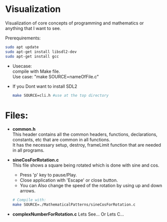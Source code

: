 # Visualization
Visualization of core concepts of programming and mathematics or anything that I want to see.

Prerequirements:
```bash
sudo apt update
sudo apt-get install libsdl2-dev
sudo apt-get install gcc
```

- Usecase:  
compile with Make file.  
Use case: "make SOURCE=nameOfFile.c"  

- If you Dont want to install SDL2
    ```bash
    make SOURCE=cli.h #use at the top directory
    ```


# Files:
- **common.h**  
    This header contains all the common headers, functions, declarations, constants, etc that are common in all functions.  
    It has the necessary setup, destroy, frameLimit function that are needed in all programs.


- **sineCosForRotation.c**  
    This file shows a square being rotated which is done with sine and cos.   
    - Press 'p' key to pause/Play. 
    - Close application with 'Escape' or close button.  
    - You can Also change the speed of the rotation by using up and down arrows.  
    ```bash
    # Compile with:
    make SOURCE=./MathematicalPatterns/sineCosForRotation.c
    ```

- **complexNumberForRotation.c**
    Lets See... Or Lets C...
